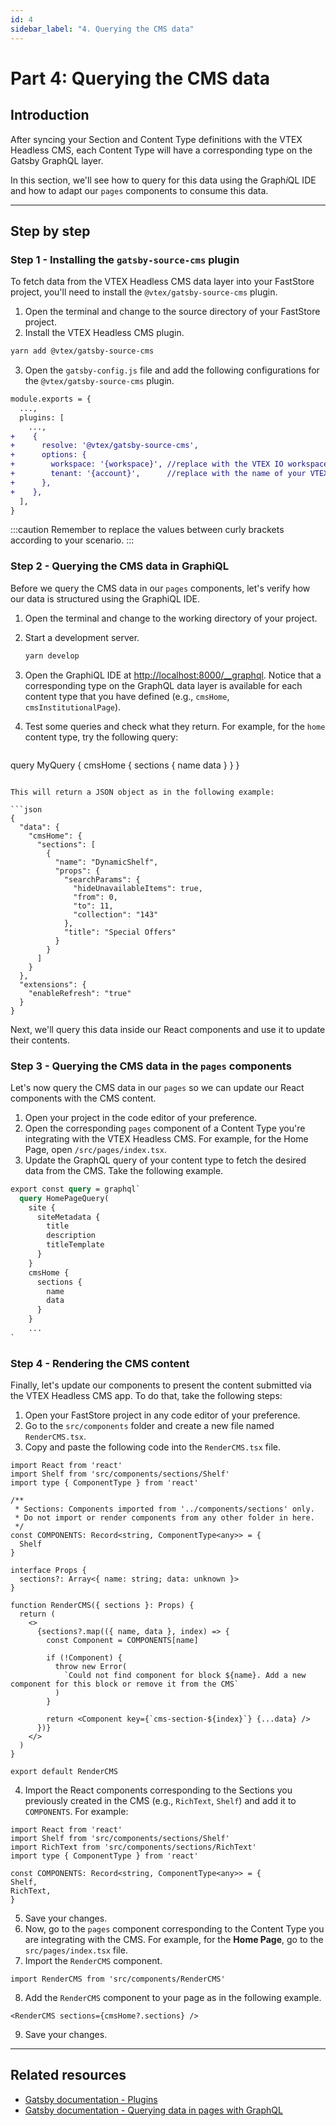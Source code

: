 ```yaml
---
id: 4
sidebar_label: "4. Querying the CMS data"
---
```


# Part 4: Querying the CMS data

## Introduction

After syncing your Section and Content Type definitions with the VTEX Headless CMS, each Content Type will have a corresponding type on the Gatsby GraphQL layer. 

In this section, we'll see how to query for this data using the Graph*i*QL IDE and how to adapt our `pages` components to consume this data.

---

## Step by step

### Step 1 - Installing the `gatsby-source-cms` plugin

To fetch data from the VTEX Headless CMS data layer into your FastStore project, you'll need to install the `@vtex/gatsby-source-cms` plugin.

1. Open the terminal and change to the source directory of your FastStore project.
2. Install the VTEX Headless CMS plugin.

  ```sh
  yarn add @vtex/gatsby-source-cms
  ```

3. Open the `gatsby-config.js` file and add the following configurations for the `@vtex/gatsby-source-cms` plugin.

```diff {5-11} title=gatsby-config.js
module.exports = {
  ...,
  plugins: [
    ...,
+    {
+      resolve: '@vtex/gatsby-source-cms',
+      options: {
+        workspace: '{workspace}', //replace with the VTEX IO workspace in use - generally, use master.
+        tenant: '{account}',      //replace with the name of your VTEX account
+      },
+    },
  ],
}
```

:::caution
Remember to replace the values between curly brackets according to your scenario.
:::


### Step 2 - Querying the CMS data in GraphiQL

Before we query the CMS data in our `pages` components, let's verify how our data is structured using the GraphiQL IDE.

1. Open the terminal and change to the working directory of your project.
2. Start a development server.
   ```sh
   yarn develop
   ```
3. Open the GraphiQL IDE at [http://localhost:8000/__graphql](http://localhost:8000/__graphql). Notice that a corresponding type on the GraphQL data layer is available for each content type that you have defined (e.g., `cmsHome`, `cmsInstitutionalPage`).
4. Test some queries and check what they return. For example, for the `home` content type, try the following query:
   
   ```gql
  query MyQuery {
    cmsHome {
      sections {
        name
        data
      }
    }
  }   
  ```

  This will return a JSON object as in the following example:

  ```json
  {
    "data": {
      "cmsHome": {
        "sections": [
          {
            "name": "DynamicShelf",
            "props": {
              "searchParams": {
                "hideUnavailableItems": true,
                "from": 0,
                "to": 11,
                "collection": "143"
              },
              "title": "Special Offers"
            }
          }
        ]
      }
    },
    "extensions": {
      "enableRefresh": "true"
    }
  }
  ```

Next, we'll query this data inside our React components and use it to update their contents.

### Step 3 - Querying the CMS data in the `pages` components

Let's now query the CMS data in our `pages` so we can update our React components with the CMS content.

1. Open your project in the code editor of your preference.
2. Open the corresponding `pages` component of a Content Type you're integrating with the VTEX Headless CMS. For example, for the Home Page, open `/src/pages/index.tsx`.
3. Update the GraphQL query of your content type to fetch the desired data from the CMS. Take the following example.

  ```graphql {10-15} title=src/pages/index.tsx
  export const query = graphql`
    query HomePageQuery(
      site {
        siteMetadata {
          title
          description
          titleTemplate
        }
      }
      cmsHome {
        sections {
          name
          data
        }
      }
      ...
  `
  ```



### Step 4 - Rendering the CMS content

Finally, let's update our components to present the content submitted via the VTEX Headless CMS app. To do that, take the following steps:

1. Open your FastStore project in any code editor of your preference.
2. Go to the `src/components` folder and create a new file named `RenderCMS.tsx`.
3. Copy and paste the following code into the `RenderCMS.tsx` file.

  ```tsx title="src/components/RenderCMS.tsx"
  import React from 'react'
  import Shelf from 'src/components/sections/Shelf'
  import type { ComponentType } from 'react'

  /**
   * Sections: Components imported from '../components/sections' only.
   * Do not import or render components from any other folder in here.
   */
  const COMPONENTS: Record<string, ComponentType<any>> = {
    Shelf
  }

  interface Props {
    sections?: Array<{ name: string; data: unknown }>
  }

  function RenderCMS({ sections }: Props) {
    return (
      <>
        {sections?.map(({ name, data }, index) => {
          const Component = COMPONENTS[name]

          if (!Component) {
            throw new Error(
              `Could not find component for block ${name}. Add a new component for this block or remove it from the CMS`
            )
          }

          return <Component key={`cms-section-${index}`} {...data} />
        })}
      </>
    )
  }

  export default RenderCMS
  ```

4. Import the React components corresponding to the Sections you previously created in the CMS (e.g., `RichText`, `Shelf`) and add it to `COMPONENTS`. For example:

  ```tsx {3,8} title="src/components/RenderCMS.tsx"
  import React from 'react'
  import Shelf from 'src/components/sections/Shelf'
  import RichText from 'src/components/sections/RichText'
  import type { ComponentType } from 'react'

  const COMPONENTS: Record<string, ComponentType<any>> = {
  Shelf,
  RichText,
  }
  ```

5. Save your changes. 
6. Now, go to the `pages` component corresponding to the Content Type you are integrating with the CMS. For example, for the **Home Page**, go to the `src/pages/index.tsx` file.
7. Import the `RenderCMS` component.
  ```tsx
  import RenderCMS from 'src/components/RenderCMS'
  ```
8. Add the `RenderCMS` component to your page as in the following example.
  ```tsx title="src/pages/index.tsx"
  <RenderCMS sections={cmsHome?.sections} />
  ```
9. Save your changes.
    
---

## Related resources

- [Gatsby documentation - Plugins](https://www.gatsbyjs.com/docs/how-to/plugins-and-themes/)
- [Gatsby documentation - Querying data in pages with GraphQL](https://www.gatsbyjs.com/docs/how-to/querying-data/page-query/)